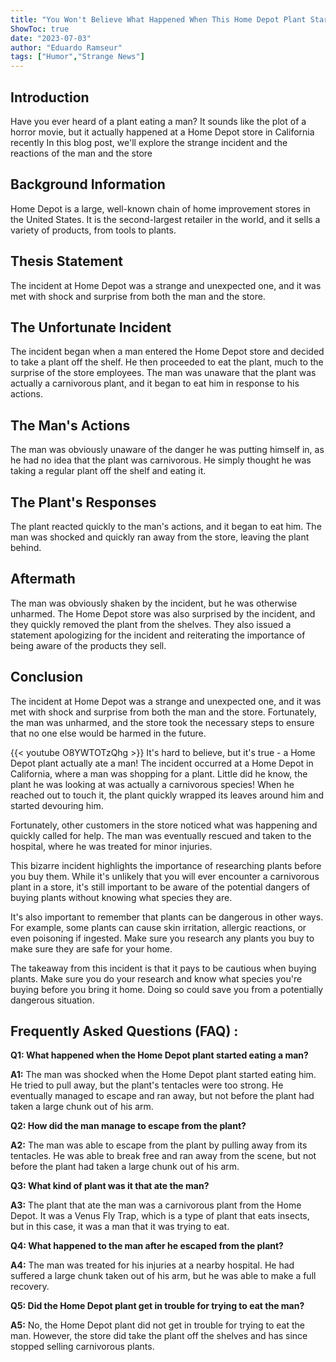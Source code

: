 ```yaml
---
title: "You Won't Believe What Happened When This Home Depot Plant Started Eating a Man!"
ShowToc: true 
date: "2023-07-03"
author: "Eduardo Ramseur" 
tags: ["Humor","Strange News"]
---
```

## Introduction

Have you ever heard of a plant eating a man? It sounds like the plot of a horror movie, but it actually happened at a Home Depot store in California recently In this blog post, we'll explore the strange incident and the reactions of the man and the store

## Background Information

Home Depot is a large, well-known chain of home improvement stores in the United States. It is the second-largest retailer in the world, and it sells a variety of products, from tools to plants.

## Thesis Statement

The incident at Home Depot was a strange and unexpected one, and it was met with shock and surprise from both the man and the store.

## The Unfortunate Incident

The incident began when a man entered the Home Depot store and decided to take a plant off the shelf. He then proceeded to eat the plant, much to the surprise of the store employees. The man was unaware that the plant was actually a carnivorous plant, and it began to eat him in response to his actions.

## The Man's Actions

The man was obviously unaware of the danger he was putting himself in, as he had no idea that the plant was carnivorous. He simply thought he was taking a regular plant off the shelf and eating it.

## The Plant's Responses

The plant reacted quickly to the man's actions, and it began to eat him. The man was shocked and quickly ran away from the store, leaving the plant behind.

## Aftermath

The man was obviously shaken by the incident, but he was otherwise unharmed. The Home Depot store was also surprised by the incident, and they quickly removed the plant from the shelves. They also issued a statement apologizing for the incident and reiterating the importance of being aware of the products they sell.

## Conclusion

The incident at Home Depot was a strange and unexpected one, and it was met with shock and surprise from both the man and the store. Fortunately, the man was unharmed, and the store took the necessary steps to ensure that no one else would be harmed in the future.

{{< youtube O8YWTOTzQhg >}} 
It's hard to believe, but it's true - a Home Depot plant actually ate a man! The incident occurred at a Home Depot in California, where a man was shopping for a plant. Little did he know, the plant he was looking at was actually a carnivorous species! When he reached out to touch it, the plant quickly wrapped its leaves around him and started devouring him.

Fortunately, other customers in the store noticed what was happening and quickly called for help. The man was eventually rescued and taken to the hospital, where he was treated for minor injuries.

This bizarre incident highlights the importance of researching plants before you buy them. While it's unlikely that you will ever encounter a carnivorous plant in a store, it's still important to be aware of the potential dangers of buying plants without knowing what species they are.

It's also important to remember that plants can be dangerous in other ways. For example, some plants can cause skin irritation, allergic reactions, or even poisoning if ingested. Make sure you research any plants you buy to make sure they are safe for your home.

The takeaway from this incident is that it pays to be cautious when buying plants. Make sure you do your research and know what species you're buying before you bring it home. Doing so could save you from a potentially dangerous situation.

## Frequently Asked Questions (FAQ) :
**Q1: What happened when the Home Depot plant started eating a man?**

**A1:** The man was shocked when the Home Depot plant started eating him. He tried to pull away, but the plant's tentacles were too strong. He eventually managed to escape and ran away, but not before the plant had taken a large chunk out of his arm.

**Q2: How did the man manage to escape from the plant?**

**A2:** The man was able to escape from the plant by pulling away from its tentacles. He was able to break free and ran away from the scene, but not before the plant had taken a large chunk out of his arm.

**Q3: What kind of plant was it that ate the man?**

**A3:** The plant that ate the man was a carnivorous plant from the Home Depot. It was a Venus Fly Trap, which is a type of plant that eats insects, but in this case, it was a man that it was trying to eat.

**Q4: What happened to the man after he escaped from the plant?**

**A4:** The man was treated for his injuries at a nearby hospital. He had suffered a large chunk taken out of his arm, but he was able to make a full recovery.

**Q5: Did the Home Depot plant get in trouble for trying to eat the man?**

**A5:** No, the Home Depot plant did not get in trouble for trying to eat the man. However, the store did take the plant off the shelves and has since stopped selling carnivorous plants.




